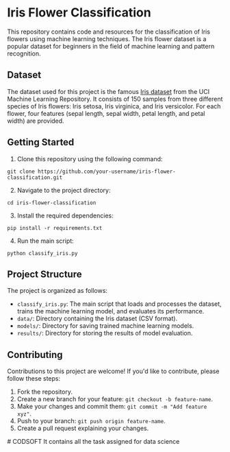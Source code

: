 <!DOCTYPE html>
<html>
<body>
  <h1>Iris Flower Classification</h1>
  <p>This repository contains code and resources for the classification of Iris flowers using machine learning techniques. The Iris flower dataset is a popular dataset for beginners in the field of machine learning and pattern recognition.</p>

  <h2>Dataset</h2>
  <p>The dataset used for this project is the famous <a href="https://raw.githubusercontent.com/amankharwal/Website-data/master/IRIS.csv">Iris dataset</a> from the UCI Machine Learning Repository. It consists of 150 samples from three different species of Iris flowers: Iris setosa, Iris virginica, and Iris versicolor. For each flower, four features (sepal length, sepal width, petal length, and petal width) are provided.</p>

  <h2>Getting Started</h2>
  <ol>
    <li>Clone this repository using the following command:</li>
  </ol>
  <pre><code>git clone https://github.com/your-username/iris-flower-classification.git</code></pre>

  <ol start="2">
    <li>Navigate to the project directory:</li>
  </ol>
  <pre><code>cd iris-flower-classification</code></pre>

  <ol start="3">
    <li>Install the required dependencies:</li>
  </ol>
  <pre><code>pip install -r requirements.txt</code></pre>

  <ol start="4">
    <li>Run the main script:</li>
  </ol>
  <pre><code>python classify_iris.py</code></pre>

  <h2>Project Structure</h2>
  <p>The project is organized as follows:</p>
  <ul>
    <li><code>classify_iris.py</code>: The main script that loads and processes the dataset, trains the machine learning model, and evaluates its performance.</li>
    <li><code>data/</code>: Directory containing the Iris dataset (CSV format).</li>
    <li><code>models/</code>: Directory for saving trained machine learning models.</li>
    <li><code>results/</code>: Directory for storing the results of model evaluation.</li>
  </ul>

  <h2>Contributing</h2>
  <p>Contributions to this project are welcome! If you'd like to contribute, please follow these steps:</p>
  <ol>
    <li>Fork the repository.</li>
    <li>Create a new branch for your feature: <code>git checkout -b feature-name</code>.</li>
    <li>Make your changes and commit them: <code>git commit -m "Add feature xyz"</code>.</li>
    <li>Push to your branch: <code>git push origin feature-name</code>.</li>
    <li>Create a pull request explaining your changes.</li>
  </ol>
</body>
</html>
# CODSOFT
It contains all the task assigned for data science
